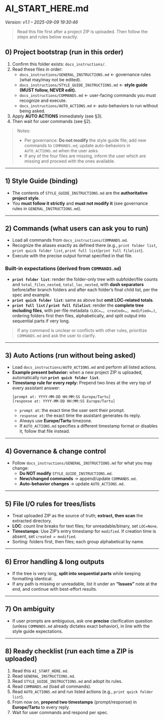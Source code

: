 # AI_START_HERE.md

_Version: v1.1 – 2025-09-09 19:30:46_



> Read this file first after a project ZIP is uploaded. Then follow the steps and rules below exactly.

## 0) Project bootstrap (run in this order)
1. Confirm this folder exists: `docs_instructions/`.
2. Read these files in order:
   - `docs_instructions/GENERAL_INSTRUCTIONS.md`  ← governance rules (what may/may not be edited).
   - `docs_instructions/STYLE_GUIDE_INSTRUCTIONS.md` ← **style guide (MUST follow, NEVER edit).**
   - `docs_instructions/COMMANDS.md` ← user-facing commands you must recognize and execute.
   - `docs_instructions/AUTO_ACTIONS.md` ← auto-behaviors to run without being asked.
3. Apply **AUTO ACTIONS** immediately (see §3).
4. Then wait for user commands (see §2).

> Notes:
> - Per governance: **Do not modify** the style guide file; add new commands to `COMMANDS.md`; update auto-behaviors in `AUTO_ACTIONS.md` when the user asks.
> - If any of the four files are missing, inform the user which are missing and proceed with the ones available.

---

## 1) Style Guide (binding)
- The contents of `STYLE_GUIDE_INSTRUCTIONS.md` are the **authoritative project style**.
- You **must follow it strictly** and **must not modify it** (see governance rules in `GENERAL_INSTRUCTIONS.md`).

---

## 2) Commands (what users can ask you to run)
- Load all commands from `docs_instructions/COMMANDS.md`.
- Recognize the aliases exactly as defined there (e.g., `print folder list`, `print quick folder list`, `print full list`/`print full filelist`).
- Execute with the precise output format specified in that file.

### Built-in expectations (derived from `COMMANDS.md`)
- **`print folder list`**: render the folder-only tree with subfolder/file counts and `total_files_nested`, `total_loc_nested`, with **dash separators** before/after branch folders and after each folder’s final child list, per the spec and example.
- **`print quick folder list`**: same as above but **omit LOC-related totals**.
- **`print full list` / `print full filelist`**: render the **complete tree including files**, with per-file metadata `(LOC=…, created=…, modified=…)`, ordering folders first then files, alphabetically, and split output into sequential parts if very long.

> If any command is unclear or conflicts with other rules, prioritize `COMMANDS.md` and ask the user to clarify.

---

## 3) Auto Actions (run without being asked)
- Load `docs_instructions/AUTO_ACTIONS.md` and perform all listed actions.
- **Example present behavior:** when a new project ZIP is uploaded, automatically run **`print quick folder list`**.
- **Timestamp rule for every reply:** Prepend two lines at the very top of every assistant answer:
  ```
  [prompt at: YYYY-MM-DD HH:MM:SS Europe/Tartu]
  [response at: YYYY-MM-DD HH:MM:SS Europe/Tartu]
  ```
  - `prompt at`: the exact time the user sent their prompt.
  - `response at`: the exact time the assistant generates its reply.
  - Always use **Europe/Tartu** timezone.
  - If `AUTO_ACTIONS.md` specifies a different timestamp format or disables it, follow that file instead.

---

## 4) Governance & change control
- Follow `docs_instructions/GENERAL_INSTRUCTIONS.md` for what you may change:
  - **Do NOT modify** `STYLE_GUIDE_INSTRUCTIONS.md`.
  - **New/changed commands** → append/update `COMMANDS.md`.
  - **Auto-behavior changes** → update `AUTO_ACTIONS.md`.

---

## 5) File I/O rules for trees/lists
- Treat uploaded ZIP as the source of truth; **extract, then scan** the extracted directory.
- **LOC**: count line breaks for text files; for unreadable/binary, set `LOC=None`.
- **Timestamps**: Use ZIP’s entry timestamp for `modified`. If creation time is absent, set `created = modified`.
- Sorting: folders first, then files; each group alphabetical by name.

---

## 6) Error handling & long outputs
- If the tree is very long, **split into sequential parts** while keeping formatting identical.
- If any path is missing or unreadable, list it under an **“Issues”** note at the end, and continue with best-effort results.

---

## 7) On ambiguity
- If user prompts are ambiguous, ask one **precise** clarification question (unless `COMMANDS.md` already dictates exact behavior), in line with the style guide expectations.

---

## 8) Ready checklist (run each time a ZIP is uploaded)
1. Read this `AI_START_HERE.md`.
2. Read `GENERAL_INSTRUCTIONS.md`.
3. Read `STYLE_GUIDE_INSTRUCTIONS.md` and adopt its rules.
4. Read `COMMANDS.md` (load all commands).
5. Read `AUTO_ACTIONS.md` and run listed actions (e.g., `print quick folder list`).
6. From now on, **prepend two timestamps** (prompt/response) in **Europe/Tartu** to every reply.
7. Wait for user commands and respond per spec.
